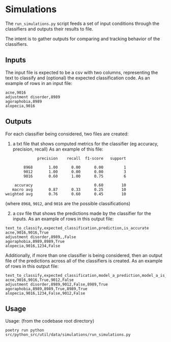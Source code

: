 # Simulations

The `run_simulations.py` script feeds a set of input conditions through the classifiers and outputs their results to file.

The intent is to gather outputs for comparing and tracking behavior of the classifiers.


## Inputs
The input file is expected to be a csv with two columns, representing the text to classify and (optional) the expected classification code.
As an example of rows in an input file:

```
acne,9016
adjustment disorder,8989
agoraphobia,8989
alopecia,9016
```

## Outputs

For each classifier being considered, two files are created:

1. a txt file that shows computed metrics for the classifier (eg accuracy, precision, recall)
As an example of this file:
```
              precision    recall  f1-score   support

        8968       1.00      0.00      0.00         1
        9012       1.00      0.00      0.00         3
        9016       0.60      1.00      0.75         6

    accuracy                           0.60        10
   macro avg       0.87      0.33      0.25        10
weighted avg       0.76      0.60      0.45        10

```
(where `8968`, `9012`, and `9016` are the possible classifications)


2. a csv file that shows the predictions made by the classifier for the inputs.
As an example of rows in this output file:

```
text_to_classify,expected_classification,prediction,is_accurate
acne,9016,9016,True
adjustment disorder,8989,,False
agoraphobia,8989,8989,True
alopecia,9016,1234,False
```

Additionally, if more than one classifier is being considered, then an output file of the predictions across all of the classifiers is created.
As an example of rows in this output file:
```
text_to_classify,expected_classification,model_a_prediction,model_a_is_accurate,model_b_prediction,is_model_b_accurate
acne,9016,9016,True,9012,False
adjustment disorder,8989,9012,False,8989,True
agoraphobia,8989,8989,True,8989,True
alopecia,9016,1234,False,9012,False
```

## Usage

Usage: (from the codebase root directory)
```
poetry run python src/python_src/util/data/simulations/run_simulations.py
```
